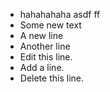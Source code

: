 - hahahahaha asdf ff
- Some new text
- A new line
- Another line
- Edit this line.
- Add a line. 
- Delete this line. 

